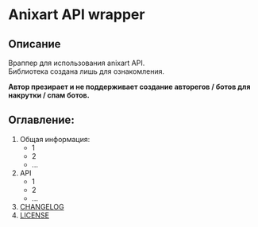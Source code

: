 # Anixart API wrapper
## Описание

Враппер для использования anixart API.\
Библиотека создана лишь для ознакомления. 

**Автор презирает и не поддерживает создание авторегов / ботов для накрутки / спам ботов.**

## Оглавление:

1. Общая информация:
   * 1
   * 2
   * ...
2. API
   * 1
   * 2
   * ...
3. [CHANGELOG](./CHANGELOG.md)
4. [LICENSE](./LICENSE.md)